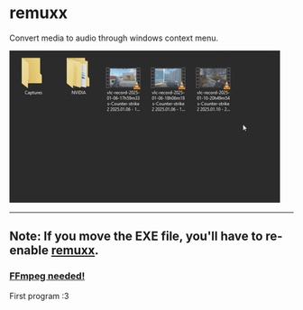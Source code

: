 # remuxx
Convert media to audio through windows context menu.

<img src="images/remuxx_showcase.gif">

---

## Note: If you move the EXE file, you'll have to re-enable <ins>**remuxx**</ins>.

### [FFmpeg needed!](https://www.ffmpeg.org)

First program :3 



